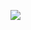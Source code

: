 
![](https://github-readme-stats.vercel.app/api/top-langs/?BlueMoon522&theme=dark&hide_border=false&include_all_commits=false&count_private=false&layout=compact)

